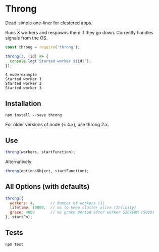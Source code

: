 # Throng

Dead-simple one-liner for clustered apps.

Runs X workers and respawns them if they go down.
Correctly handles signals from the OS.

```js
const throng = require('throng');

throng(3, (id) => {
  console.log(`Started worker ${id}`);
});
```

```
$ node example
Started worker 1
Started worker 2
Started worker 3
```

## Installation

```
npm install --save throng
```

For older versions of node (< 4.x), use throng 2.x.

## Use

```js
throng(workers, startFunction);
```

Alternatively:

```js
throng(optionsObject, startFunction);
```

## All Options (with defaults)

```js
throng({
  workers: 4,       // Number of workers (1)
  lifetime: 10000,  // ms to keep cluster alive (Infinity)
  grace: 4000       // ms grace period after worker SIGTERM (5000)
}, startFn);
```

## Tests

```
npm test
```

